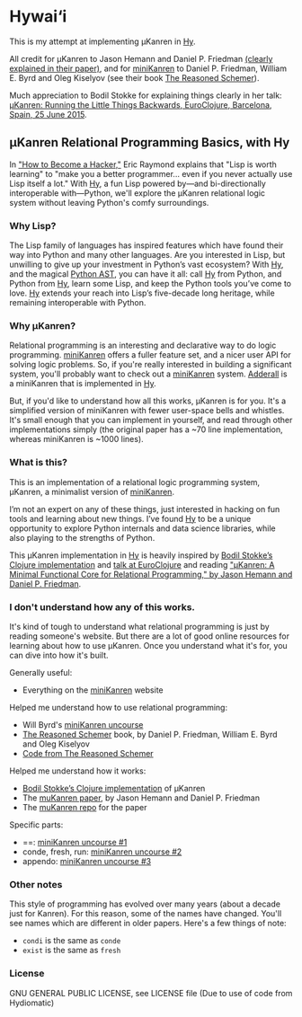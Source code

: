 # Hywai‘i

This is my attempt at implementing μKanren in [Hy].

All credit for μKanren to Jason Hemann and Daniel P. Friedman [(clearly explained in their paper)][muKanren paper], and for [miniKanren] to Daniel P. Friedman, William E. Byrd and Oleg Kiselyov (see their book [The Reasoned Schemer]).

Much appreciation to Bodil Stokke for explaining things clearly in her talk:
[μKanren: Running the Little Things Backwards, EuroClojure, Barcelona, Spain, 25 June 2015][talk at EuroClojure].

## μKanren Relational Programming Basics, with Hy
In ["How to Become a Hacker,"][hacker-howto] Eric Raymond explains that "Lisp is worth learning" to "make you a better programmer... even if you never actually use Lisp itself a lot." With [Hy], a fun Lisp powered by—and bi-directionally interoperable with—Python, we'll explore the μKanren relational logic system without leaving Python's comfy surroundings.

### Why Lisp?
The Lisp family of languages has inspired features which have found their way into Python and many other languages. Are you interested in Lisp, but unwilling to give up your investment in Python’s vast ecosystem? With [Hy], and the magical [Python AST], you can have it all: call [Hy] from Python, and Python from [Hy], learn some Lisp, and keep the Python tools you’ve come to love. [Hy] extends your reach into Lisp’s five-decade long heritage, while remaining interoperable with Python.

### Why μKanren?
Relational programming is an interesting and declarative way to do logic programming. [miniKanren] offers a fuller feature set, and a nicer user API for solving logic problems. So, if you're really interested in building a significant system, you'll probably want to check out a [miniKanren] system. [Adderall] is a miniKanren that is implemented in [Hy].

But, if you'd like to understand how all this works, μKanren is for you. It's a simplified version of miniKanren with fewer user-space bells and whistles. It's small enough that you can implement in yourself, and read through other implementations simply (the original paper has a ~70 line implementation, whereas miniKanren is ~1000 lines).

### What is this?
This is an implementation of a relational logic programming system, μKanren, a minimalist version of [miniKanren].

I’m not an expert on any of these things, just interested in hacking on fun tools and learning about new things. I’ve found [Hy] to be a unique opportunity to explore Python internals and data science libraries, while also playing to the strengths of Python.

This μKanren implementation in [Hy] is heavily inspired by [Bodil Stokke’s Clojure implementation] and [talk at EuroClojure] and reading ["μKanren: A Minimal Functional Core for Relational Programming," by Jason Hemann and Daniel P. Friedman][muKanren paper].

### I don't understand how any of this works.
It's kind of tough to understand what relational programming is just by reading someone's website. But there are a lot of good online resources for learning about how to use μKanren. Once you understand what it's for, you can dive into how it's built.

Generally useful:
* Everything on the [miniKanren] website

Helped me understand how to use relational programming:
* Will Byrd's [miniKanren uncourse]
* [The Reasoned Schemer] book, by Daniel P. Friedman, William E. Byrd and Oleg Kiselyov
* [Code from The Reasoned Schemer]

Helped me understand how it works:
* [Bodil Stokke’s Clojure implementation] of μKanren
* The [muKanren paper], by Jason Hemann and Daniel P. Friedman
* The [muKanren repo] for the paper

Specific parts:
* ==: [miniKanren uncourse #1][uncourse no1]
* conde, fresh, run: [miniKanren uncourse #2][uncourse no2]
* appendo: [miniKanren uncourse #3][uncourse no3]

### Other notes
This style of programming has evolved over many years (about a decade just for Kanren). For this reason, some of the names have changed. You'll see names which are different in older papers. Here's a few things of note:
* `condi` is the same as `conde`
* `exist` is the same as `fresh`

### License
GNU GENERAL PUBLIC LICENSE, see LICENSE file
(Due to use of code from Hydiomatic)

[hacker-howto]: http://www.catb.org/esr/faqs/hacker-howto.html
[Hy]: http://hylang.org
[Python AST]: https://docs.python.org/3.5/library/ast.html
[miniKanren]: http://minikanren.org
[Bodil Stokke’s Clojure implementation]: https://github.com/bodil/microkanrens/blob/master/mk.clj
[talk at EuroClojure]: https://www.youtube.com/watch?v=2e8VFSSNORg
[muKanren paper]: http://webyrd.net/scheme-2013/papers/HemannMuKanren2013.pdf
[muKanren repo]: https://github.com/jasonhemann/microKanren
[miniKanren uncourse]: https://www.youtube.com/playlist?list=PLO4TbomOdn2cks2n5PvifialL8kQwt0aW
[The Reasoned Schemer]: http://mitpress.mit.edu/books/reasoned-schemer
[Code from The Reasoned Schemer]: https://github.com/miniKanren/TheReasonedSchemer
[Adderall]: https://github.com/algernon/adderall
[uncourse no1]: https://www.youtube.com/watch?v=iCuVTGWNU3s
[uncourse no2]: https://www.youtube.com/watch?v=K3QNJDalX1U
[uncourse no3]: https://www.youtube.com/watch?v=2WQgH-QEhVw